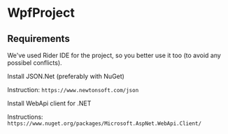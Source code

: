 # WpfProject
 
## Requirements
We've used Rider IDE for the project, so you better use it too (to avoid any possibel conflicts).


Install JSON.Net (preferably with NuGet)

Instruction: `https://www.newtonsoft.com/json`


Install WebApi client for .NET

Instructions: `https://www.nuget.org/packages/Microsoft.AspNet.WebApi.Client/`
